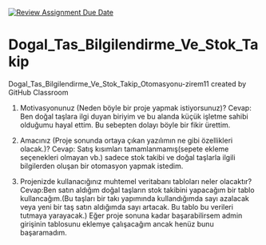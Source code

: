 [![Review Assignment Due Date](https://classroom.github.com/assets/deadline-readme-button-24ddc0f5d75046c5622901739e7c5dd533143b0c8e959d652212380cedb1ea36.svg)](https://classroom.github.com/a/uelKf0-p)
# Dogal_Tas_Bilgilendirme_Ve_Stok_Takip
Dogal_Tas_Bilgilendirme_Ve_Stok_Takip_Otomasyonu-zirem11 created by GitHub Classroom
1. Motivasyonunuz (Neden böyle bir proje yapmak istiyorsunuz)?
Cevap: Ben doğal taşlara ilgi duyan biriyim ve bu alanda küçük işletme sahibi olduğumu hayal ettim.
Bu sebepten dolayı böyle bir fikir ürettim.

2. Amacınız (Proje sonunda ortaya çıkan yazılımın ne gibi özellikleri olacak.)?
Cevap: Satış kısımları tamamlanmamış(sepete ekleme seçenekleri olmayan vb.) 
sadece stok takibi ve doğal taşlarla ilgili bilgilerden oluşan bir otomasyon yapmak istedim. 

3. Projenizde kullanacığınız muhtemel veritabanı tabloları neler olacaktır?
Cevap:Ben satın aldığım doğal taşların stok takibini yapacağım bir tablo kullancağım.(Bu taşları bir takı yapımında kullandığımda
sayı azalacak veya yeni bir taş satın aldığımda sayı artacak. Bu tablo bu verileri tutmaya yarayacak.) 
Eğer proje sonuna kadar başarabilirsem admin girişinin tablosunu eklemye çalışacağım ancak henüz bunu başaramadım.
